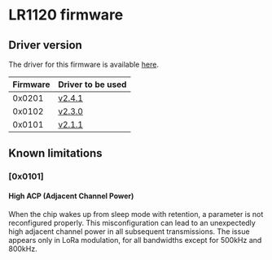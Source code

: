 # LR1120 firmware

## Driver version

The driver for this firmware is available [here](https://github.com/Lora-net/SWDR001).

| Firmware | Driver to be used                                                 |
| -------- | ----------------------------------------------------------------- |
| 0x0201   | [v2.4.1](https://github.com/Lora-net/SWDR001/releases/tag/v2.4.1) |
| 0x0102   | [v2.3.0](https://github.com/Lora-net/SWDR001/releases/tag/v2.3.0) |
| 0x0101   | [v2.1.1](https://github.com/Lora-net/SWDR001/releases/tag/v2.1.1) |

## Known limitations

### [0x0101]

#### High ACP (Adjacent Channel Power)

When the chip wakes up from sleep mode with retention, a parameter is not reconfigured properly. This misconfiguration can lead to an unexpectedly high adjacent channel power in all subsequent transmissions. The issue appears only in LoRa modulation, for all bandwidths except for 500kHz and 800kHz.

